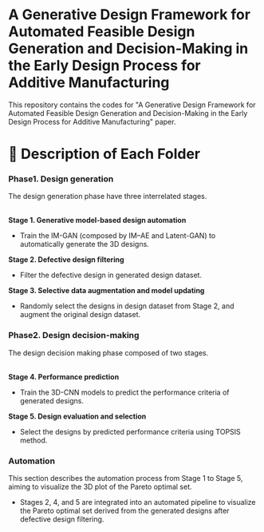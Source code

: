 # A Generative Design Framework for Automated Feasible Design Generation and Decision-Making in the Early Design Process for Additive Manufacturing
This repository contains the codes for "A Generative Design Framework for Automated Feasible Design Generation and Decision-Making in the Early Design Process for Additive Manufacturing" paper. 

# 📁 Description of Each Folder
<h3> Phase1. Design generation </h3>
The design generation phase have three interrelated stages.
<br> </br> 

**Stage 1. Generative model-based design automation**
- Train the IM-GAN (composed by IM–AE and Latent-GAN) to automatically generate the 3D designs.

**Stage 2. Defective design filtering**
- Filter the defective design in generated design dataset.

**Stage 3. Selective data augmentation and model updating**
- Randomly select the designs in design dataset from Stage 2, and augment the original design dataset.

<h3> Phase2. Design decision-making </h3>
The design decision making phase composed of two stages.
<br> </br> 

**Stage 4. Performance prediction**
- Train the 3D-CNN models to predict the performance criteria of generated designs.

**Stage 5. Design evaluation and selection**
- Select the designs by predicted performance criteria using TOPSIS method.

<h3> Automation </h3>

This section describes the automation process from Stage 1 to Stage 5, aiming to visualize the 3D plot of the Pareto optimal set.
- Stages 2, 4, and 5 are integrated into an automated pipeline to visualize the Pareto optimal set derived from the generated designs after defective design filtering.
